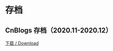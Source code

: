 # 存档

## CnBlogs 存档（2020.11-2020.12）
[下载 / Download](https://www.icloud.com/attachment/?u=https%3A%2F%2Fcvws.icloud-content.com%2FB%2FAaANEvZRkMgbV-RXsnC46tBeCEHGAYzDUlevWQko1NDOjhE1dHudI5CU%2F%24%7Bf%7D%3Fo%3DAnGBBp9HuEOrKLc1VrMN-_hX_HUKAqEcCyYmpahuluWB%26v%3D1%26x%3D3%26a%3DCAogBoWLBx2jRSegJVZvc_2d_8h6ErG73mnrTHjq9viGhXQSbxDg18mH_C4Y4OfE24UvIgEAUgReCEHGWgSdI5CUaifqs_he2AWf4MvExvNU9dSQmOkVk_Ii87fQ0XVLmZMIG1UBYQH-C4RyJ-M_XznrNiHOkWjhT0Ls0LcGdbLI2lamSDaq6Rj0HHuLyGC4W9vx8Q%26e%3D1616441848%26fl%3D%26r%3D767CEA18-24B9-4B7D-81A0-D6993A96F85B-1%26k%3D%24%7Buk%7D%26ckc%3Dcom.apple.clouddocs%26ckz%3Dcom.apple.CloudDocs%26p%3D54%26s%3DQBI-u6DxtajjZdU9QEm1Q-Gy1tc&uk=XRzPnvi6oEsArwo8hLh5fQ&f=NFLSixer%20Archived.zip&sz=1730502)